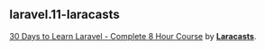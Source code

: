 ## laravel.11-laracasts
[30 Days to Learn Laravel - Complete 8 Hour Course](https://www.youtube.com/watch?v=SqTdHCTWqks) by [**Laracasts**](https://www.youtube.com/@Laracastsofficial).
